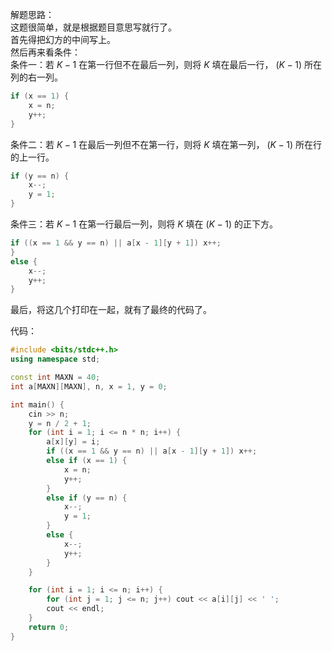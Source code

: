 解题思路：  
这题很简单，就是根据题目意思写就行了。  
首先得把幻方的中间写上。  
然后再来看条件：  
条件一：若 $K - 1$ 在第一行但不在最后一列，则将 $K$ 填在最后一行， $(K - 1)$ 所在列的右一列。  
```cpp
if (x == 1) {
    x = n;
    y++;
}
```
条件二：若 $K - 1$ 在最后一列但不在第一行，则将 $K$ 填在第一列， $(K - 1)$ 所在行的上一行。  
```cpp
if (y == n) {
    x--;
    y = 1;
}
```
条件三：若 $K - 1$ 在第一行最后一列，则将 $K$ 填在 $(K - 1)$ 的正下方。  
```cpp
if ((x == 1 && y == n) || a[x - 1][y + 1]) x++;
}
else {
    x--;
    y++;
}
```
最后，将这几个打印在一起，就有了最终的代码了。  

代码：
```cpp
#include <bits/stdc++.h>
using namespace std;

const int MAXN = 40;
int a[MAXN][MAXN], n, x = 1, y = 0;

int main() {
    cin >> n;
    y = n / 2 + 1;
    for (int i = 1; i <= n * n; i++) {
        a[x][y] = i;
        if ((x == 1 && y == n) || a[x - 1][y + 1]) x++;
        else if (x == 1) {
            x = n;
            y++;
        }
        else if (y == n) {
            x--;
            y = 1;
        }
        else {
            x--;
            y++;
        }
    }

    for (int i = 1; i <= n; i++) {
        for (int j = 1; j <= n; j++) cout << a[i][j] << ' ';
        cout << endl;
    }
    return 0;
}
```